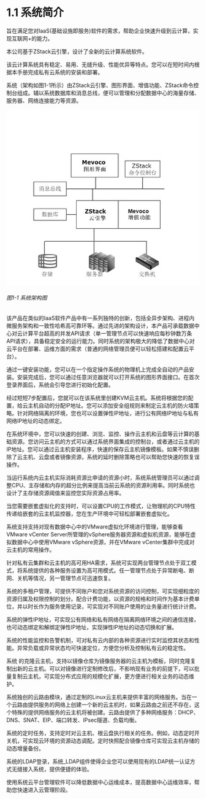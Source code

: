 # 1.1 系统简介
旨在满足您对IaaS(基础设施即服务)软件的需求，帮助企业快速升级到云计算，实现互联网+的能力。

本公司基于ZStack云引擎，设计了全新的云计算系统软件。

该云计算系统具有稳定、易用、无缝升级、性能优异等特点。您可以在短时间内根据本手册完成私有云系统的安装和部署。

系统（架构如图1-1所示）由ZStack云引擎、图形界面、增值功能、ZStack命令控制台组成。辅以系统数据库和消息总线，便可以管理和分配数据中心的海量存储、服务器、网络连接能力等资源。

![png](../images/1-1.png "图1-1  系统架构图")
###### 图1-1  系统架构图 

该产品在类似的IaaS软件产品中有一系列独特的创新，包括全异步架构、进程内微服务架构和一致性哈希高可靠环等。通过先进的架构设计，本产品可承载数据中心对云计算平台超高的并发API请求（单一管理节点可以快速响应每秒钟数万条API请求），具备稳定安全的运行能力。同时系统的架构极大的降低了数据中心对云平台在部署、运维方面的需求（普通的网络管理员便可以轻松搭建和配置云平台）。

通过一键安装功能，您可以在一个指定操作系统的物理机上完成全自动的产品安装。安装完成后，您可以通过任意浏览器就可以打开系统的图形界面接口。在首次登录界面后，系统会引导您进行初始化配置。

经过短短7步配置后，您就可以在该系统里创建KVM云主机。系统将根据您的配置，给云主机自动的分配IP地址。您可以添加安全组规则来制定云主机的防火墙策略。针对网络隔离的环境，您也可以设置弹性IP地址，进行公有网络IP地址与私有网络IP地址的动态绑定。

在系统环境中，您可以快速的创建、浏览、监控、操作云主机和云盘等云计算的基础资源。您访问云主机的方式可以通过系统界面集成的控制台，或者通过云主机的IP地址。您可以通过云主机安装程序，快速的保存云主机镜像模板。如果不慎误删除了云主机、云盘或者镜像资源，系统的延时删除策略也可以帮助您快速的恢复误操作。

当运行系统内云主机实际消耗资源比申请的资源小时，系统系统管理员可以通过调整CPU、主存储和内存的超分比例来提高当前云系统的资源利用率。同时系统也设计了主存储资源阈值来监控您实际资源占用率。

当您需要嵌套虚拟化的支持时，可以设置CPU的工作模式，让物理机的CPU特性传递给嵌套的云主机监控器，您在生产环境中可轻松部署嵌套虚拟化。

系统支持支持对现有数据中心中的VMware虚拟化环境进行管理，能够查看VMware vCenter Server所管理的vSphere服务器资源和虚拟机资源，能够在虚拟数据中心中使用VMware vSphere资源，并在VMware vCenter集群中完成对云主机的常用操作。

针对私有云集群和云主机的高可用HA需求，系统可实现两台管理节点处于双工模式，将系统提供的各种服务设置为高可用模式。任一管理节点处于异常断电、断网、关机等情况，另一管理节点可迅速恢复。

系统的多租户管理，可提供不同账户和您对系统资源的访问控制，可实现细粒度的资源归属及权限控制的划分。配合计费功能，以资源的规格和时间作为基本计费单位，并以时长作为服务使用记录，可实现对不同账户使用的业务量进行统计计费。

系统的弹性IP地址，可实现公有网络和私有网络在隔离网络环境之间的通信连接，也可动态绑定和解绑定弹性IP地址，实现弹性IP地址的动态切换和扩展。

系统的性能监控和告警机制，可对私有云内部的各种资源进行实时监控其状态和性能。异常负载或异常状态均可快速定位，方便您分析及控制私有云的稳定性。

系统 的克隆云主机，支持以镜像仓库为镜像服务器的云主机为模板，同时克隆复制出新的云主机。可以对镜像进行定制修改后，不影响现有业务的前提下，可以批量复制云主机，可实现分布式应用的规模化扩展，更方便进行相关业务的动态维护。

系统独创的云路由模块，通过定制的Linux云主机来提供丰富的网络服务。当在一个云路由提供服务的网络上创建一个新的云主机时，如果云路由之前还不存在，这个特殊的提供网络服务的云主机将被创建。云路由提供了多种网络服务：DHCP、DNS、SNAT、EIP、端口转发、IPsec隧道、负载均衡。

系统的定时任务，支持定时对云主机、根云盘执行相关的任务。例如，动态定时开关机，可实现云环境的资源动态调配。定时快照配合镜像仓库可实现云主机存储的动态增量备份。

系统的LDAP登录，系统_LDAP组件使得企业您可以使用现有的LDAP统一认证方式无缝接入系统，提供便捷的体验。

使用系统云平台管理软件可以降低数据中心运维成本，提高数据中心运维效率，帮助您快速进入云管理阶段。

